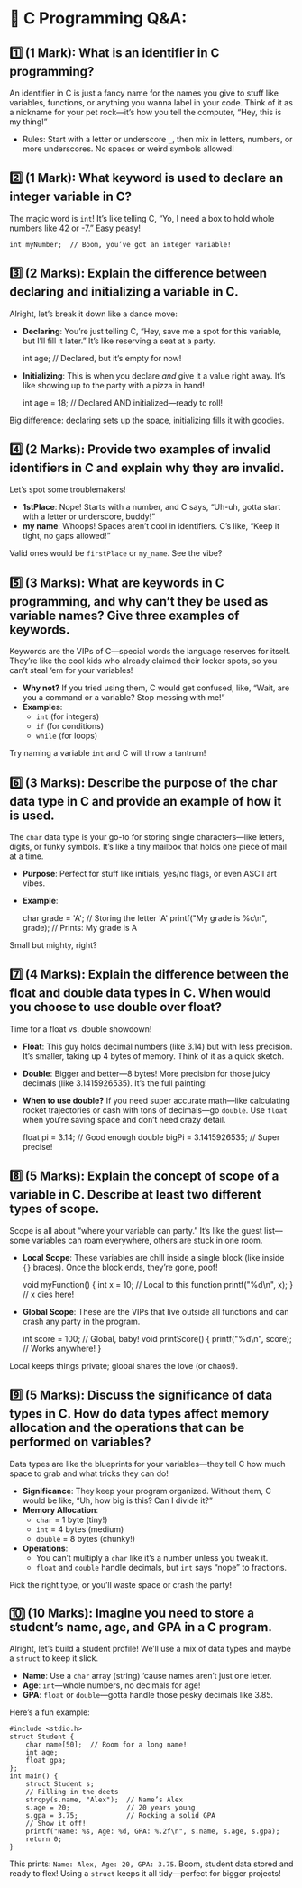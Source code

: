 # 🎉 C Programming Q&A:

## 1️⃣ (1 Mark): What is an identifier in C programming?
An identifier in C is just a fancy name for the names you give to stuff like variables, functions, or anything you wanna label in your code. Think of it as a nickname for your pet rock—it’s how you tell the computer, “Hey, this is my thing!” 

- Rules: Start with a letter or underscore `_`, then mix in letters, numbers, or more underscores. No spaces or weird symbols allowed!

## 2️⃣ (1 Mark): What keyword is used to declare an integer variable in C?
The magic word is `int`! It’s like telling C, “Yo, I need a box to hold whole numbers like 42 or -7.” Easy peasy!

    int myNumber;  // Boom, you’ve got an integer variable!

## 3️⃣ (2 Marks): Explain the difference between declaring and initializing a variable in C.
Alright, let’s break it down like a dance move:

- **Declaring**: You’re just telling C, “Hey, save me a spot for this variable, but I’ll fill it later.” It’s like reserving a seat at a party.

    int age;  // Declared, but it’s empty for now!

- **Initializing**: This is when you declare *and* give it a value right away. It’s like showing up to the party with a pizza in hand!

    int age = 18;  // Declared AND initialized—ready to roll!

Big difference: declaring sets up the space, initializing fills it with goodies.

## 4️⃣ (2 Marks): Provide two examples of invalid identifiers in C and explain why they are invalid.
Let’s spot some troublemakers!

- **1stPlace**: Nope! Starts with a number, and C says, “Uh-uh, gotta start with a letter or underscore, buddy!”
- **my name**: Whoops! Spaces aren’t cool in identifiers. C’s like, “Keep it tight, no gaps allowed!”

Valid ones would be `firstPlace` or `my_name`. See the vibe?

## 5️⃣ (3 Marks): What are keywords in C programming, and why can’t they be used as variable names? Give three examples of keywords.
Keywords are the VIPs of C—special words the language reserves for itself. They’re like the cool kids who already claimed their locker spots, so you can’t steal ‘em for your variables!

- **Why not?** If you tried using them, C would get confused, like, “Wait, are you a command or a variable? Stop messing with me!”
- **Examples**: 
  - `int` (for integers)
  - `if` (for conditions)
  - `while` (for loops)

Try naming a variable `int` and C will throw a tantrum!

## 6️⃣ (3 Marks): Describe the purpose of the char data type in C and provide an example of how it is used.
The `char` data type is your go-to for storing single characters—like letters, digits, or funky symbols. It’s like a tiny mailbox that holds one piece of mail at a time.

- **Purpose**: Perfect for stuff like initials, yes/no flags, or even ASCII art vibes.
- **Example**:

    char grade = 'A';  // Storing the letter 'A'
    printf("My grade is %c\n", grade);  // Prints: My grade is A

Small but mighty, right?

## 7️⃣ (4 Marks): Explain the difference between the float and double data types in C. When would you choose to use double over float?
Time for a float vs. double showdown!

- **Float**: This guy holds decimal numbers (like 3.14) but with less precision. It’s smaller, taking up 4 bytes of memory. Think of it as a quick sketch.
- **Double**: Bigger and better—8 bytes! More precision for those juicy decimals (like 3.1415926535). It’s the full painting!

- **When to use double?** If you need super accurate math—like calculating rocket trajectories or cash with tons of decimals—go `double`. Use `float` when you’re saving space and don’t need crazy detail.

    float pi = 3.14;      // Good enough
    double bigPi = 3.1415926535;  // Super precise!

## 8️⃣ (5 Marks): Explain the concept of scope of a variable in C. Describe at least two different types of scope.
Scope is all about “where your variable can party.” It’s like the guest list—some variables can roam everywhere, others are stuck in one room.

- **Local Scope**: These variables are chill inside a single block (like inside `{}` braces). Once the block ends, they’re gone, poof!

    void myFunction() {
        int x = 10;  // Local to this function
        printf("%d\n", x);
    }  // x dies here!

- **Global Scope**: These are the VIPs that live outside all functions and can crash any party in the program.

    int score = 100;  // Global, baby!
    void printScore() {
        printf("%d\n", score);  // Works anywhere!
    }

Local keeps things private; global shares the love (or chaos!).

## 9️⃣ (5 Marks): Discuss the significance of data types in C. How do data types affect memory allocation and the operations that can be performed on variables?
Data types are like the blueprints for your variables—they tell C how much space to grab and what tricks they can do!

- **Significance**: They keep your program organized. Without them, C would be like, “Uh, how big is this? Can I divide it?”
- **Memory Allocation**: 
  - `char` = 1 byte (tiny!)
  - `int` = 4 bytes (medium)
  - `double` = 8 bytes (chunky!)
- **Operations**: 
  - You can’t multiply a `char` like it’s a number unless you tweak it.
  - `float` and `double` handle decimals, but `int` says “nope” to fractions.

Pick the right type, or you’ll waste space or crash the party!

## 🔟 (10 Marks): Imagine you need to store a student’s name, age, and GPA in a C program.
Alright, let’s build a student profile! We’ll use a mix of data types and maybe a `struct` to keep it slick.

- **Name**: Use a `char` array (string) ‘cause names aren’t just one letter.
- **Age**: `int`—whole numbers, no decimals for age!
- **GPA**: `float` or `double`—gotta handle those pesky decimals like 3.85.

Here’s a fun example:

    #include <stdio.h>
    struct Student {
        char name[50];  // Room for a long name!
        int age;
        float gpa;
    };
    int main() {
        struct Student s;
        // Filling in the deets
        strcpy(s.name, "Alex");  // Name’s Alex
        s.age = 20;              // 20 years young
        s.gpa = 3.75;            // Rocking a solid GPA
        // Show it off!
        printf("Name: %s, Age: %d, GPA: %.2f\n", s.name, s.age, s.gpa);
        return 0;
    }

This prints: `Name: Alex, Age: 20, GPA: 3.75`. Boom, student data stored and ready to flex! Using a `struct` keeps it all tidy—perfect for bigger projects!